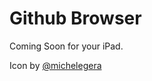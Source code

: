 Github Browser
==============

Coming Soon for your iPad.

Icon by [@michelegera](http://twitter.com/michelegera)